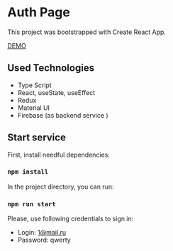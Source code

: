 # Auth Page 

This project was bootstrapped with Create React App. 

[DEMO](https://alexanchek.github.io//test-auth-page-demo/ "demo auth page")

## Used Technologies

- Type Script
- React, useState, useEffect
- Redux
- Material UI
- Firebase (as backend service )

## Start service

First, install needful dependencies:

### `npm install`

In the project directory, you can run:

### `npm run start`

Please, use following credentials to sign in:

- Login: 1@mail.ru
- Password: qwerty


